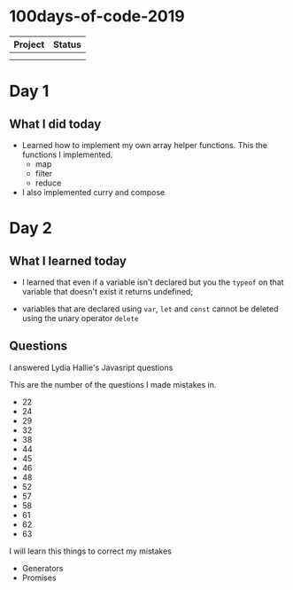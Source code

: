# 100days-of-code-2019

| Project | Status |
| ------- | ------ |
|         |        |
|         |        |

# Day 1

## What I did today

- Learned how to implement my own array helper functions. This the functions I implemented.
  - map
  - filter
  - reduce
- I also implemented curry and compose

# Day 2

## What I learned today

- I learned that even if a variable isn't declared but you the `typeof` on that variable that doesn't exist it returns undefined;

- variables that are declared using `var`, `let` and `const` cannot be deleted using the unary operator `delete`

## Questions

I answered Lydia Hallie's Javasript questions

This are the number of the questions I made mistakes in.

- 22
- 24
- 29
- 32
- 38
- 44
- 45
- 46
- 48
- 52
- 57
- 58
- 61
- 62
- 63

I will learn this things to correct my mistakes

- Generators
- Promises
